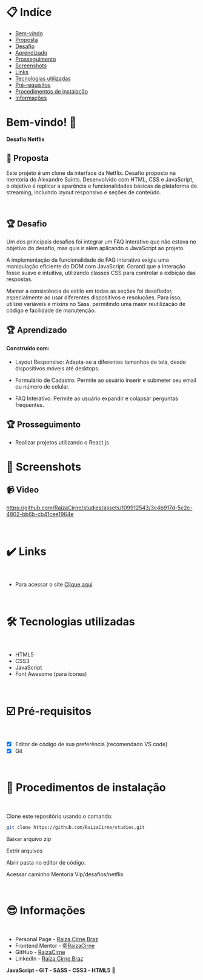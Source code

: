 # 📋 Indíce

- [Bem-vindo](#id01)
- [Proposta](#id02)
- [Desafio](#id03)
- [Aprendizado](#id04)
- [Prosseguimento](id05)
- [Screenshots](#id06)
- [Links](#id07)
- [Tecnologias utilizadas](#id08)
- [Pré-requisitos](#id09)
- [Procedimentos de instalação](#id010)
- [Informações](#id011)

# Bem-vindo! 👋 <a name="id01"></a>

**Desafio Netflix**
<br />

## 🚀 Proposta <a name="id02"></a>

Este projeto é um clone da interface da Netflix. Desafio proposto na mentoria do Alexandre Saints. Desenvolvido com HTML, CSS e JavaScript, o objetivo é replicar a aparência e funcionalidades básicas da plataforma de streaming, incluindo layout responsivo e seções de conteúdo.

<br />

## :trophy: Desafio <a name="#id03"></a>

Um dos principais desafios foi integrar um FAQ interativo que não estava no objetivo do desafio, mas quis ir além aplicando o JavaScript ao projeto.

A implementação da funcionalidade de FAQ interativo exigiu uma manipulação eficiente do DOM com JavaScript. Garanti que a interação fosse suave e intuitiva, utilizando classes CSS para controlar a exibição das respostas.

Manter a consistência de estilo em todas as seções foi desafiador, especialmente ao usar diferentes dispositivos e resoluções. Para isso, utilizei variáveis e mixins no Sass, permitindo uma maior reutilização de código e facilidade de manutenção.

## :trophy: Aprendizado <a name="#id04"></a>

#### Construído com:

- Layout Responsivo: Adapta-se a diferentes tamanhos de tela, desde dispositivos móveis até desktops.

- Formulário de Cadastro: Permite ao usuário inserir e submeter seu email ou número de celular.

- FAQ Interativo: Permite ao usuário expandir e colapsar perguntas frequentes.

## :trophy: Prosseguimento <a name="id05"></a>

- Realizar projetos utilizando o React.js

# :camera_flash: Screenshots <a name="id06"></a>

## :video_camera: Video

https://github.com/RaizaCirne/studies/assets/109912543/3c4b917d-5c2c-4802-bb6b-cb41cee1964e

<br />

# :heavy_check_mark: Links <a name="id07"></a>

<br />

- Para acessar o site [Clique aqui](#)

<br />

# 🛠 Tecnologias utilizadas <a name="id08"></a>

<br />

- HTML5
- CSS3
- JavaScript
- Font Awesome (para ícones)

<br />

# ☑️ Pré-requisitos <a name="id09"></a>

<br />

- [x] Editor de código de sua preferência (recomendado VS code)
- [x] Git

<br />

# 📝 Procedimentos de instalação <a name="id010"></a>

<br />

Clone este repositório usando o comando:

```bash
git clone https://github.com/RaizaCirne/studies.git
```

Baixar arquivo zip

Extrir arquivos

Abrir pasta no editor de código.

Acessar caminho Mentoria Vip/desafios/netflix

<br />

# :sunglasses: Informações <a name="id011"></a>

<br />

- Personal Page - [Raíza Cirne Braz](#)
- Frontend Mentor - [@RaizaCirne](https://www.frontendmentor.io/profile/RaizaCirne)
- GitHub - [RaizaCirne](https://github.com/RaizaCirne)
- LinkedIn - [Raíza Cirne Braz](https://www.linkedin.com/in/ra%C3%ADzacirne/)

**JavaScript - GIT - SASS - CSS3 - HTML5** 🚀
